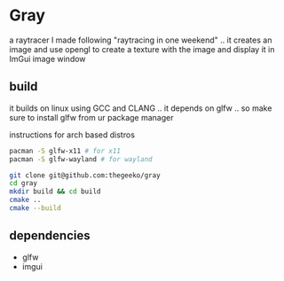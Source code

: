 # Gray

a raytracer I made following "raytracing in one weekend" .. it creates an image and use opengl to create a texture with the image and display it in ImGui image window

## build

it builds on linux using GCC and CLANG .. it depends on glfw .. so make sure to install glfw from ur package manager

instructions for arch based distros

```bash
pacman -S glfw-x11 # for x11
pacman -S glfw-wayland # for wayland

git clone git@github.com:thegeeko/gray
cd gray
mkdir build && cd build
cmake ..
cmake --build
```

## dependencies

- glfw
- imgui
